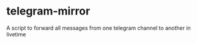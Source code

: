 # telegram-mirror
A script to forward all messages from one telegram channel to another in livetime
